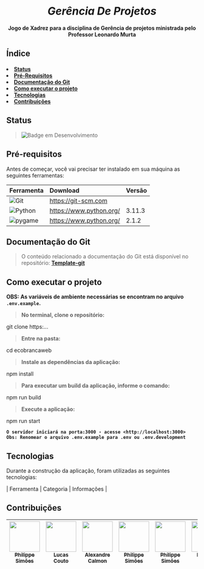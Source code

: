 <b>
  <i>
    <h1 align="center">
  Gerência De Projetos
  </h1>
 </i>
<p align="center">
  Jogo de Xadrez para a disciplina de Gerência de projetos ministrada pelo Professor Leonardo Murta 
</p>
</b>

<h2 align="left">
  Índice
</h2>

<h4>
  <li><a href="#status">Status</a></li>
  <li><a href="#requisitos">Pré-Requisitos</a></li>
  <li><a href="#documentacao">Documentação do Git</a></li>
  <li><a href="#executar">Como executar o projeto</a><br></li>
  <li><a href="#tecnologias">Tecnologias</a><br></li>
  <li><a href="#contribuicoes">Contribuições</a></li>
</h4>

<h2 id="status"> 
  Status
</h2>

> ![Badge em Desenvolvimento](http://img.shields.io/static/v1?label=STATUS&message=EM%20DESENVOLVIMENTO&color=yellow&style=for-the-badge)

<h2 id="requisitos"> 
  Pré-requisitos
</h2>

<p> 
 Antes de começar, você vai precisar ter instalado em sua máquina as seguintes ferramentas:
 
| Ferramenta | Download | Versão |
|:--- | :--- | :--- |
|![Git](https://img.shields.io/badge/git%20-%23121011.svg?&style=for-the-badge&logo=git&logoColor=red)| https://git-scm.com |  |
|![Python](https://img.shields.io/badge/python-3670A0?style=for-the-badge&logo=python&logoColor=ffdd54) | https://www.python.org/ | 3.11.3 |
|![pygame](https://img.shields.io/badge/pygame-3670A0?style=for-the-badge&logo=python&logoColor=ffdd54) | https://www.python.org/ | 2.1.2 |  
  
</p>
<h2 id="documentacao"> 
  Documentação do Git
</h2>

> O conteúdo relacionado a documentação do Git está disponível no repositório: <b>[Template-git](https://github.com/WILSON-SONS-SERVICOS-MARITIMOS-LTDA/template-git)</b> 

<h2 id="executar"> 
  Como executar o projeto
</h2>

<b>OBS: As variáveis de ambiente necessárias se encontram no arquivo `.env.example`.</b><br/>

> <b>No terminal, clone o repositório:</b>

  git clone https:...
 
> <b>Entre na pasta:</b>

  cd ecobrancaweb

> <b>Instale as dependências da aplicação:</b>

  npm install

> <b>Para executar um build da aplicação, informe o comando:</b>

  npm run build

> <b>Execute a aplicação:</b>

  npm run start


<b>`O servidor iniciará na porta:3000 - acesse <http://localhost:3000>`</b><br>
<b>`Obs: Renomear o arquivo .env.example para .env ou .env.development`</b>

<h2 id="tecnologias"> 
  Tecnologias
</h2>

<p>
  Durante a construção da aplicação, foram utilizadas as seguintes tecnologias:
</p>

| Ferramenta | Categoria | Informações |


<h2 id="contribuicoes"> 
  Contribuições
</h2>

| <a href="https://github.com/phroox"><img src="https://github.com/phroox.png?" height="80px" width="80px;" /><br><sub>Philippe Simões</b></sub></a><br/> | <a href="https://github.com/lucascouto22"><img src="https://github.com/Lucascouto22.png?" height="80px" width="80px;" /><br><sub>Lucas Couto</b></sub></a><br/>| <a href="https://github.com/offCalmonn"><img src="https://github.com/offCalmonn.png?" height="80px" width="80px;" /><br><sub>Alexandre Calmon</b></sub></a><br/> | <a href="https://github.com/phroox"><img src="https://github.com/phroox.png?" height="80px" width="80px;" /><br><sub>Philippe Simões</b></sub></a><br/> | <a href="https://github.com/phroox"><img src="https://github.com/phroox.png?" height="80px" width="80px;" /><br><sub>Philippe Simões</b></sub></a><br/>| <a href="https://github.com/offCalmonn"><img src="https://github.com/phroox.png?" height="80px" width="80px;" /><br><sub>Philippe Simões</b></sub></a><br/>|
|:---: | :---: | :---: | :---: | :---: | :---: |
